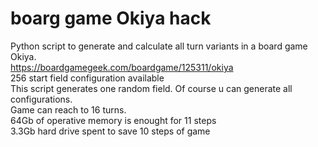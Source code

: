 # boarg game Okiya hack  
Python script to generate and calculate all turn variants in a board game Okiya.  
https://boardgamegeek.com/boardgame/125311/okiya  
256 start field configuration available  
This script generates one random field. Of course u can generate all configurations.  
Game can reach to 16 turns.  
64Gb of operative memory is enought for 11 steps  
3.3Gb hard drive spent to save 10 steps of game
